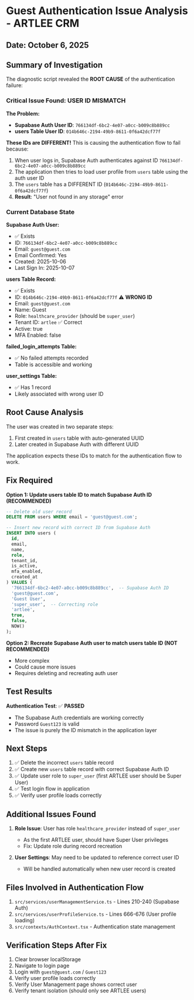 # Guest Authentication Issue Analysis - ARTLEE CRM

## Date: October 6, 2025

## Summary of Investigation

The diagnostic script revealed the **ROOT CAUSE** of the authentication failure:

### Critical Issue Found: **USER ID MISMATCH**

**The Problem:**
- **Supabase Auth User ID**: `766134df-6bc2-4e07-a0cc-b009c8b889cc`
- **users Table User ID**: `014b646c-2194-49b9-8611-0f6a42dcf77f`

**These IDs are DIFFERENT!** This is causing the authentication flow to fail because:

1. When user logs in, Supabase Auth authenticates against ID `766134df-6bc2-4e07-a0cc-b009c8b889cc`
2. The application then tries to load user profile from `users` table using the auth user ID
3. The `users` table has a DIFFERENT ID (`014b646c-2194-49b9-8611-0f6a42dcf77f`)
4. **Result**: "User not found in any storage" error

### Current Database State

**Supabase Auth User:**
- ✅ Exists
- ID: `766134df-6bc2-4e07-a0cc-b009c8b889cc`
- Email: `guest@guest.com`
- Email Confirmed: Yes
- Created: 2025-10-06
- Last Sign In: 2025-10-07

**users Table Record:**
- ✅ Exists
- ID: `014b646c-2194-49b9-8611-0f6a42dcf77f` ⚠️ **WRONG ID**
- Email: `guest@guest.com`
- Name: Guest
- Role: `healthcare_provider` (should be `super_user`)
- Tenant ID: `artlee` ✅ Correct
- Active: true
- MFA Enabled: false

**failed_login_attempts Table:**
- ✅ No failed attempts recorded
- Table is accessible and working

**user_settings Table:**
- ✅ Has 1 record
- Likely associated with wrong user ID

## Root Cause Analysis

The user was created in two separate steps:
1. First created in `users` table with auto-generated UUID
2. Later created in Supabase Auth with different UUID

The application expects these IDs to match for the authentication flow to work.

## Fix Required

**Option 1: Update users table ID to match Supabase Auth ID (RECOMMENDED)**
```sql
-- Delete old user record
DELETE FROM users WHERE email = 'guest@guest.com';

-- Insert new record with correct ID from Supabase Auth
INSERT INTO users (
  id,
  email,
  name,
  role,
  tenant_id,
  is_active,
  mfa_enabled,
  created_at
) VALUES (
  '766134df-6bc2-4e07-a0cc-b009c8b889cc',  -- Supabase Auth ID
  'guest@guest.com',
  'Guest User',
  'super_user',  -- Correcting role
  'artlee',
  true,
  false,
  NOW()
);
```

**Option 2: Recreate Supabase Auth user to match users table ID (NOT RECOMMENDED)**
- More complex
- Could cause more issues
- Requires deleting and recreating auth user

## Test Results

**Authentication Test**: ✅ **PASSED**
- The Supabase Auth credentials are working correctly
- Password `Guest123` is valid
- The issue is purely the ID mismatch in the application layer

## Next Steps

1. ✅ Delete the incorrect `users` table record
2. ✅ Create new `users` table record with correct Supabase Auth ID
3. ✅ Update user role to `super_user` (first ARTLEE user should be Super User)
4. ✅ Test login flow in application
5. ✅ Verify user profile loads correctly

## Additional Issues Found

1. **Role Issue**: User has role `healthcare_provider` instead of `super_user`
   - As the first ARTLEE user, should have Super User privileges
   - Fix: Update role during record recreation

2. **User Settings**: May need to be updated to reference correct user ID
   - Will be handled automatically when new user record is created

## Files Involved in Authentication Flow

1. `src/services/userManagementService.ts` - Lines 210-240 (Supabase Auth)
2. `src/services/userProfileService.ts` - Lines 666-676 (User profile loading)
3. `src/contexts/AuthContext.tsx` - Authentication state management

## Verification Steps After Fix

1. Clear browser localStorage
2. Navigate to login page
3. Login with `guest@guest.com` / `Guest123`
4. Verify user profile loads correctly
5. Verify User Management page shows correct user
6. Verify tenant isolation (should only see ARTLEE users)
